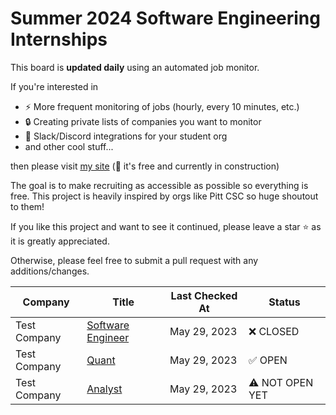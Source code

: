 # Summer 2024 Software Engineering Internships

This board is **updated daily** using an automated job monitor.

If you're interested in
- ⚡ More frequent monitoring of jobs (hourly, every 10 minutes, etc.)
- 🔒 Creating private lists of companies you want to monitor
- 🔌 Slack/Discord integrations for your student org
- and other cool stuff...

then please visit [my site](https://carbos.vercel.app/) (🚧 it's free and currently in construction)

The goal is to make recruiting as accessible as possible so everything is free. This project is heavily inspired by orgs like Pitt CSC so huge shoutout to them!

If you like this project and want to see it continued, please leave a star ⭐ as it is greatly appreciated.

Otherwise, please feel free to submit a pull request with any additions/changes.


| Company | Title | Last Checked At | Status |
| ------- | ------| --------------- | ------ |
| Test Company | [Software Engineer](https://test-company.com/software-engineer) | May 29, 2023 | ❌ CLOSED |
| Test Company | [Quant](https://test-company.com/quant) | May 29, 2023 | ✅ OPEN |
| Test Company | [Analyst](https://test-company.com/analyst) | May 29, 2023 | ⚠ NOT OPEN YET |

